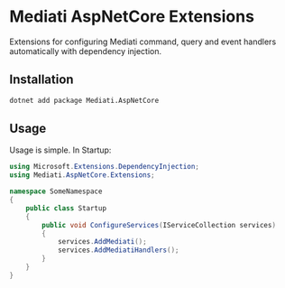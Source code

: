 # Mediati AspNetCore Extensions
Extensions for configuring Mediati command, query and event handlers automatically with dependency injection.

## Installation

```bash
dotnet add package Mediati.AspNetCore
```

## Usage

Usage is simple. In Startup:

```c#
using Microsoft.Extensions.DependencyInjection;
using Mediati.AspNetCore.Extensions;

namespace SomeNamespace
{
    public class Startup
    {
        public void ConfigureServices(IServiceCollection services)
        {
            services.AddMediati();
            services.AddMediatiHandlers();
        }
    }
}
```